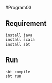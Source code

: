 #Program03

## Requirement
    install java
    install scala
    install sbt

## Run
    sbt compile
    sbt run
